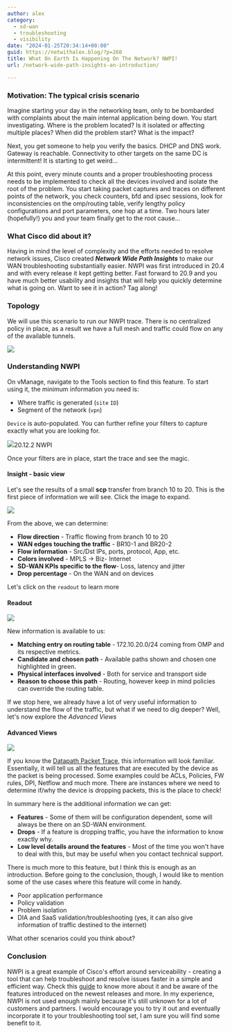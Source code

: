 ```yaml
---
author: alex
category:
  - sd-wan
  - troubleshooting
  - visibility
date: "2024-01-25T20:34:14+00:00"
guid: https://netwithalex.blog/?p=260
title: What On Earth Is Happening On The Network? NWPI!
url: /network-wide-path-insights-an-introduction/

---
```

### **Motivation:** **The typical crisis scenario**

Imagine starting your day in the networking team, only to be bombarded with complaints about the main internal application being down. You start investigating. Where is the problem located? Is it isolated or affecting multiple places? When did the problem start? What is the impact?

Next, you get someone to help you verify the basics. DHCP and DNS work. Gateway is reachable. Connectivity to other targets on the same DC is intermittent! It is starting to get weird...

At this point, every minute counts and a proper troubleshooting process needs to be implemented to check all the devices involved and isolate the root of the problem. You start taking packet captures and traces on different points of the network, you check counters, bfd and ipsec sessions, look for inconsistencies on the omp/routing table, verify lengthy policy configurations and port parameters, one hop at a time. Two hours later (hopefully!) you and your team finally get to the root cause...

### What Cisco did about it?

Having in mind the level of complexity and the efforts needed to resolve network issues, Cisco created _**Network Wide Path Insights**_ to make our WAN troubleshooting substantially easier. NWPI was first introduced in 20.4 and with every release it kept getting better. Fast forward to 20.9 and you have much better usability and insights that will help you quickly determine what is going on. Want to see it in action? Tag along!

### **Topology**

We will use this scenario to run our NWPI trace. There is no centralized policy in place, as a result we have a full mesh and traffic could flow on any of the available tunnels.

![](/wp-content/uploads/2024/01/Screenshot-2024-01-25-at-07.24.14.png)

### **Understanding NWPI**

On vManage, navigate to the Tools section to find this feature. To start using it, the minimum information you need is:

- Where traffic is generated (`site` `ID`)
- Segment of the network (`vpn`)

`Device` is auto-populated. You can further refine your filters to capture exactly what you are looking for.

![](/wp-content/uploads/2024/01/Screenshot-2024-01-24-at-08.41.17.png)20.12.2 NWPI

Once your filters are in place, start the trace and see the magic.

#### Insight - basic view

Let's see the results of a small **scp** transfer from branch 10 to 20. This is the first piece of information we will see. Click the image to expand.

![](/wp-content/uploads/2024/01/Screenshot-2024-01-25-at-07.36.03.png)

From the above, we can determine:

- **Flow direction** \- Traffic flowing from branch 10 to 20
- **WAN edges touching the traffic** \- BR10-1 and BR20-2
- **Flow information** \- Src/Dst IPs, ports, protocol, App, etc.
- **Colors involved** \- MPLS -> Biz- Internet
- **SD-WAN KPIs specific to the flow**\- Loss, latency and jitter
- **Drop percentage** \- On the WAN and on devices

Let's click on the `readout` to learn more

#### Readout

![](/wp-content/uploads/2024/01/Screenshot-2024-01-25-at-07.57.10.png)

New information is available to us:

- **Matching entry on routing table** \- 172.10.20.0/24 coming from OMP and its respective metrics.
- **Candidate and chosen path** \- Available paths shown and chosen one highlighted in green.
- **Physical interfaces involved** \- Both for service and transport side
- **Reason to choose this path** \- Routing, however keep in mind policies can override the routing table.

If we stop here, we already have a lot of very useful information to understand the flow of the traffic, but what if we need to dig deeper? Well, let's now explore the _Advanced Views_

#### Advanced Views

![](/wp-content/uploads/2024/01/Screenshot-2024-01-25-at-08.16.33.png)

If you know the [Datapath Packet Trace](https://www.cisco.com/c/en/us/support/docs/content-networking/adaptive-session-redundancy-asr/117858-technote-asr-00.html#toc-hId-180344874), this information will look familiar. Essentially, it will tell us all the features that are executed by the device as the packet is being processed. Some examples could be ACLs, Policies, FW rules, DPI, Netflow and much more. There are instances where we need to determine if/why the device is dropping packets, this is the place to check!

In summary here is the additional information we can get:

- **Features** \- Some of them will be configuration dependent, some will always be there on an SD-WAN environment.
- **Drops** \- If a feature is dropping traffic, you have the information to know exactly why.
- **Low level details around the features** \- Most of the time you won't have to deal with this, but may be useful when you contact technical support.

There is much more to this feature, but I think this is enough as an introduction. Before going to the conclusion, though, I would like to mention some of the use cases where this feature will come in handy.

- Poor application performance
- Policy validation
- Problem isolation
- DIA and SaaS validation/troubleshooting (yes, it can also give information of traffic destined to the internet)

What other scenarios could you think about?

### Conclusion

NWPI is a great example of Cisco's effort around serviceability - creating a tool that can help troubleshoot and resolve issues faster in a simple and efficient way. Check this [guide](https://www.cisco.com/c/en/us/td/docs/routers/sdwan/network-wide-path-insight/network-wide-path-insight-user-guide/m-network-wide-path-insight.html) to know more about it and be aware of the features introduced on the newest releases and more. In my experience, NWPI is not used enough mainly because it's still unknown for a lot of customers and partners. I would encourage you to try it out and eventually incorporate it to your troubleshooting tool set, I am sure you will find some benefit to it.
